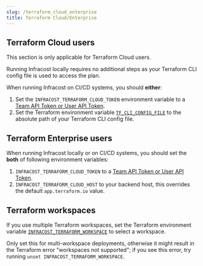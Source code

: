 ```yaml
---
slug: /terraform_cloud_enterprise
title: Terraform Cloud/Enterprise
---
```


## Terraform Cloud users

This section is only applicable for Terraform Cloud users.

Running Infracost locally requires no additional steps as your Terraform CLI config file is used to access the plan.

When running Infracost on CI/CD systems, you should **either**:
1. Set the `INFRACOST_TERRAFORM_CLOUD_TOKEN` environment variable to a [Team API Token or User API Token](https://www.terraform.io/docs/cloud/users-teams-organizations/api-tokens.html).
2. Set the Terraform environment variable [`TF_CLI_CONFIG_FILE`](https://www.terraform.io/docs/commands/environment-variables.html#tf_cli_config_file) to the absolute path of your Terraform CLI config file.

## Terraform Enterprise users

When running Infracost locally or on CI/CD systems, you should set the **both** of following environment variables:
1. `INFRACOST_TERRAFORM_CLOUD_TOKEN` to a [Team API Token or User API Token](https://www.terraform.io/docs/cloud/users-teams-organizations/api-tokens.html).
2. `INFRACOST_TERRAFORM_CLOUD_HOST` to your backend host, this overrides the default `app.terraform.io` value.

## Terraform workspaces

If you use multiple Terraform workspaces, set the Terraform environment variable [`INFRACOST_TERRAFORM_WORKSPACE`](https://www.terraform.io/docs/commands/environment-variables.html#tf_cli_config_file) to select a workspace.

Only set this for multi-workspace deployments, otherwise it might result in the Terraform error "workspaces not supported"; if you see this error, try running `unset INFRACOST_TERRAFORM_WORKSPACE`.
